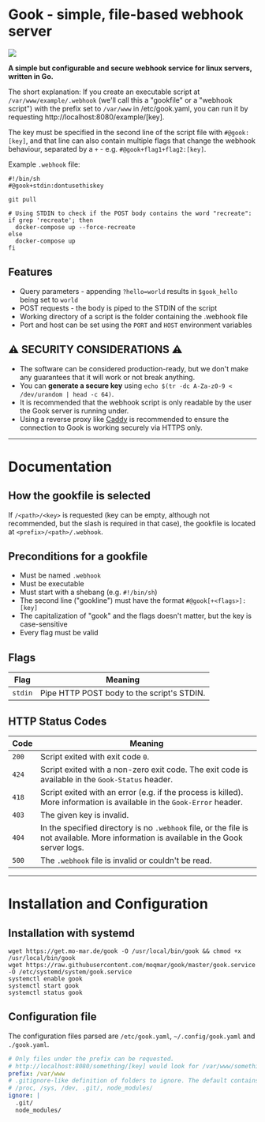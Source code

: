 # Gook - simple, file-based webhook server

[![](https://ci.mo-mar.de/api/badges/moqmar/gook/status.svg)](https://ci.mo-mar.de/moqmar/gook)

**A simple but configurable and secure webhook service for linux servers, written in Go.**

The short explanation: If you create an executable script at `/var/www/example/.webhook` (we'll call this a "gookfile" or a "webhook script") with the prefix set to `/var/www` in /etc/gook.yaml, you can run it by requesting http://localhost:8080/example/[key].

The key must be specified in the second line of the script file with `#@gook:[key]`, and that line can also contain multiple flags that change the webhook behaviour, separated by a `+` - e.g. `#@gook+flag1+flag2:[key]`.

Example `.webhook` file:
```
#!/bin/sh
#@gook+stdin:dontusethiskey

git pull

# Using STDIN to check if the POST body contains the word "recreate":
if grep 'recreate'; then
  docker-compose up --force-recreate
else
  docker-compose up
fi
```

## Features

- Query parameters - appending `?hello=world` results in `$gook_hello` being set to `world`
- POST requests - the body is piped to the STDIN of the script
- Working directory of a script is the folder containing the .webhook file
- Port and host can be set using the `PORT` and `HOST` environment variables

## ⚠️ SECURITY CONSIDERATIONS ⚠
- The software can be considered production-ready, but we don't make any guarantees that it will work or not break anything.
- You can **generate a secure key** using `echo $(tr -dc A-Za-z0-9 < /dev/urandom | head -c 64)`.
- It is recommended that the webhook script is only readable by the user the Gook server is running under.
- Using a reverse proxy like [Caddy](https://caddyserver.com/) is recommended to ensure the connection to Gook is working securely via HTTPS only.

---

# Documentation

## How the gookfile is selected
If `/<path>/<key>` is requested (key can be empty, although not recommended, but the slash is required in that case), the gookfile is located at `<prefix>/<path>/.webhook`.

## Preconditions for a gookfile
- Must be named `.webhook`
- Must be executable
- Must start with a shebang (e.g. `#!/bin/sh`)
- The second line ("gookline") must have the format `#@gook[+<flags>]:[key]`
- The capitalization of "gook" and the flags doesn't matter, but the key is case-sensitive
- Every flag must be valid

## Flags
 Flag  |  Meaning
------ | ---------
`stdin`| Pipe HTTP POST body to the script's STDIN.

## HTTP Status Codes
 Code  |  Meaning
------ | ---------
 `200` | Script exited with exit code `0`.
 `424` | Script exited with a non-zero exit code. The exit code is available in the `Gook-Status` header.
 `418` | Script exited with an error (e.g. if the process is killed). More information is available in the `Gook-Error` header.
 `403` | The given key is invalid.
 `404` | In the specified directory is no `.webhook` file, or the file is not available. More information is available in the Gook server logs.
 `500` | The `.webhook` file is invalid or couldn't be read.

<!-- TODO: ## Environment Variables -->

---

# Installation and Configuration

## Installation with systemd
```
wget https://get.mo-mar.de/gook -O /usr/local/bin/gook && chmod +x /usr/local/bin/gook
wget https://raw.githubusercontent.com/moqmar/gook/master/gook.service -O /etc/systemd/system/gook.service
systemctl enable gook
systemctl start gook
systemctl status gook
```

## Configuration file

The configuration files parsed are `/etc/gook.yaml`, `~/.config/gook.yaml` and `./gook.yaml`.

```yaml
# Only files under the prefix can be requested.
# http://localhost:8080/something/[key] would look for /var/www/something/.webhook in this case.
prefix: /var/www
# .gitignore-like definition of folders to ignore. The default contains the following folders:
# /proc, /sys, /dev, .git/, node_modules/
ignore: |
  .git/
  node_modules/
```
